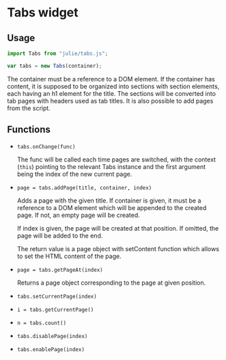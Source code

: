 # Tabs widget

## Usage

```js
import Tabs from "julie/tabs.js";

var tabs = new Tabs(container);
```

The container must be a reference to a DOM element. If the container
has content, it is supposed to be organized into sections with section
elements, each having an h1 element for the title. The sections will be
converted into tab pages with headers used as tab titles. It is also
possible to add pages from the script.


## Functions

* `tabs.onChange(func)`

	The func will be called each time pages are switched, with the
	context (`this`) pointing to the relevant Tabs instance and the
	first argument being the index of the new current page.

* `page = tabs.addPage(title, container, index)`

	Adds a page with the given title. If container is given, it must be
	a reference to a DOM element which will be appended to the created
	page. If not, an empty page will be created.

	If index is given, the page will be created at that position. If
	omitted, the page will be added to the end.

	The return value is a page object with setContent function which
	allows to set the HTML content of the page.

* `page = tabs.getPageAt(index)`

	Returns a page object corresponding to the page at given position.

* `tabs.setCurrentPage(index)`

* `i = tabs.getCurrentPage()`

* `n = tabs.count()`

* `tabs.disablePage(index)`

* `tabs.enablePage(index)`

